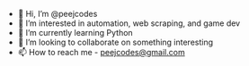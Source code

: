 - 👋 Hi, I’m @peejcodes
- 👀 I’m interested in automation, web scraping, and game dev
- 🌱 I’m currently learning Python
- 💞️ I’m looking to collaborate on something interesting
- 📫 How to reach me - peejcodes@gmail.com

<!---
peejcodes/peejcodes is a ✨ special ✨ repository because its `README.md` (this file) appears on your GitHub profile.
You can click the Preview link to take a look at your changes.
--->
